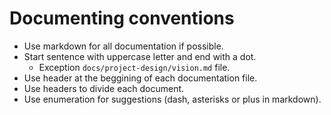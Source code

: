 # Documenting conventions

- Use markdown for all documentation if possible.
- Start sentence with uppercase letter and end with a dot.
  - Exception `docs/project-design/vision.md` file.
- Use header at the beggining of each documentation file.
- Use headers to divide each document.
- Use enumeration for suggestions (dash, asterisks or plus in markdown).
